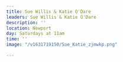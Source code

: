 ```yaml
---
title: Sue Willis & Katie O'Dare
leaders: Sue Willis & Katie O'Dare
description: ''
location: Newport
day: Saturdays at 11am
time: ''
image: "/v1631719150/Sue_Katie_zjmwkp.png"

---
```


